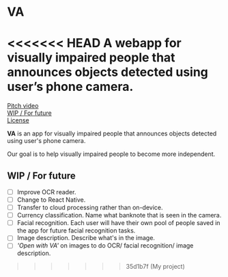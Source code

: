 # VA
<<<<<<< HEAD
A webapp for visually impaired people that announces objects detected using user’s phone camera.
=======
[Pitch video](./README.md#pitch-video) <br>
[WIP / For future](./README.md#wip--for-future) <br>
[License](./README.md#license) <br>


**VA** is an app for visually impaired people that announces objects detected using user's phone camera.

Our goal is to help visually impaired people to become more independent.

## WIP / For future

- [ ] Improve OCR reader.
- [ ] Change to React Native.
- [ ] Transfer to cloud processing rather than on-device.
- [ ] Currency classification. Name what banknote that is seen in the camera.
- [ ] Facial recognition. Each user will have their own pool of people saved in the app for future facial recognition tasks.
- [ ] Image description. Describe what's in the image.
- [ ] _'Open with VA'_ on images to do OCR/ facial recognition/ image description.
>>>>>>> 35d1b7f (My project)
